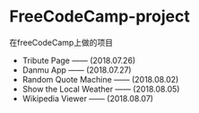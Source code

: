 # FreeCodeCamp-project
在freeCodeCamp上做的项目  

* Tribute Page —— (2018.07.26)
* Danmu App —— (2018.07.27)
* Random Quote Machine —— (2018.08.02)
* Show the Local Weather —— (2018.08.05)
* Wikipedia Viewer —— (2018.08.07)
